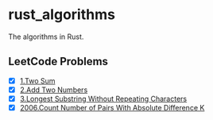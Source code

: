 # rust_algorithms
The algorithms in Rust.
## LeetCode Problems
- [x] [1.Two Sum](./src/leetcode/two_sum/mod.rs)
- [x] [2.Add Two Numbers](./src/leetcode/add_two_numbers/mod.rs)
- [x] [3.Longest Substring Without Repeating Characters](./src/leetcode/p0003_longest_substring_without_repeating_characters/mod.rs)
- [x] [2006.Count Number of Pairs With Absolute Difference K](./src/leetcode/p2006_count_number_of_pairs_with_absolute_difference_k/mod.rs)